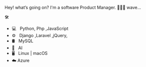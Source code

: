 Hey! what’s going on? I'm a software Product Manager.
🏄🏿‍♂️ wave... 

🛠 
* 💻   Python, Php ,JavaScript
* ⚙️   Django ,Laravel ,jQuery,  
* 🛢   MySQL   
* 🔧   AI  
* 🖥   Linux | macOS
* ☁️   Azure         

